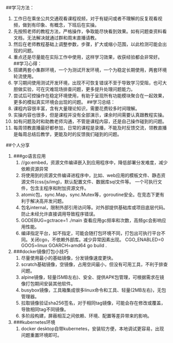 ##学习方法：
1. 工作日在乘坐公共交通观看课程视频，对于有疑问或者不理解的反复观看视频，做到有印象、有概念，下班后在实操。
2. 先按照老师的教程方法，严格操作，争取能尽快看到效果。如有问题查资料看文档，无法解决就通过群和周末直播请教。
3. 然后在老师教程基础上调整参数，步骤，扩大或缩小范围，以此检测可能会出现的问题。
4. 重点还是尽量能在实际工作中使用，这样学习效果，收获经验都会非常好。
##学习心得：
1. 搭建两套小集群环境，一个为测试开发环境，一个为稳定长期使用，两套环境轮流使用。
2. 学习期间使用测试开发环境，出现不可恢复错误不至于导致学习受阻，也可大胆做实验，可在灾难现场排查问题，更多提升处理问题能力。
3. 尝试后可控操作在稳定环境使用，有助于呈现所有功能模块聚合在一起效果，更多的模拟真实环境会出现的问题。
##学习总结：
1. 课程内容很丰富，含有大量理论知识，需要花费较多时间理解。
2. 实操内容也很多，但是课程并没有全部演示，课余时间需要认真跟教程实操。
3. 如有问题及时和助教老师沟通，不管是课程内容，还是自己操作碰到的问题。
4. 每周领教直播最好都参加，日常的课程是录播，不能及时反馈交流，领教直播是每周总结后教学，更能及时的反馈我们碰到的问题。

##个人分享
1. ###go语言应用
    1. //go:embed，资源文件编译嵌入到应用程序中，降低部署分发难度，减少依赖资源异常 
    2. 将使用到的资源文件编译进程序中，比如、web应用的模板文件、静态资源文件(css/js/img)，默认配置文件、数据库sql文件等。 一个可执行文件，包含主程序和附加资源文件。
    3. atomic包，sync.Map，sync.Mutex等，goroutine安全。在竞态下更有利于解决高并发问题。
    4. 包名internal，限制外部引用访问等。对外部提供基础库或项目底层代码。防止未经允许直接调用导致程序错误。
    5. GODEBUG=gctrace=1 ./main 查看应用gc频率和次数，高频gc会影响应用性能。
    6. 编译指定平台，如不指定，可能会随打包环境不同，打包出可执行平台不同。关闭cgo，不依赖外部库。减少异常因素出现。 CGO_ENABLED=0 GOOS=linux GOARCH=amd64 go build .
2. ###docker镜像打包小技巧
   1. 尽量使用最小的基础镜像，分发镜像速度更快。
   2. scratch基础镜像，空镜像，占用空间最小，但没有可用工具，不利于排查问题。
   3. alpine镜像，轻量(5MB左右)、安全、提供APK包管理，可根据需求在镜像打包期间安装其他软件。
   4. busybox镜像，工具箱集成很多linux命令和工具、轻量(2MB左右)，无包管理器。
   5. 拉取镜像验证sha256签名，对于相同tag镜像，可能会存在修改或覆盖，导致相同tag不同镜像。
   6. 多阶段构建，屏蔽相互之间依赖、环境、配置等差异带来的影响。
3. ###kubernetes环境
   1. docker desktop自带kubernetes，安装较方便，本地调试更容易，出现问题重置环境即可。
